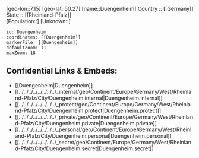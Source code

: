 ﻿---
location: [50.27,7.15] 
mapzoom: [7,12] 
mapmarker: city 
type: City
tags:
- geo/City


SpocWebEntityId: 29934
isDeleted: false
confidential: public

---
[geo-lon::7.15] 
[geo-lat::50.27] 
[name::Duengenheim] 
Country :: [[Germany]]  
State :: [[Rheinland-Pfalz]]  
[Population::] 
[Unknown::] 


```leaflet
id: Duengenheim
coordinates: [[Duengenheim]] 
markerFile: [[Duengenheim]] 
defaultZoom: 11 
maxZoom: 18
```


## Confidential Links & Embeds: 
- [[Duengenheim|Duengenheim]]  
- [[../../../../../../../../_internal/geo/Continent/Europe/Germany/West/Rheinland-Pfalz/City/Duengenheim.internal|Duengenheim.internal]] 
- [[../../../../../../../../_protect/geo/Continent/Europe/Germany/West/Rheinland-Pfalz/City/Duengenheim.protect|Duengenheim.protect]] 
- [[../../../../../../../../_private/geo/Continent/Europe/Germany/West/Rheinland-Pfalz/City/Duengenheim.private|Duengenheim.private]] 
- [[../../../../../../../../_personal/geo/Continent/Europe/Germany/West/Rheinland-Pfalz/City/Duengenheim.personal|Duengenheim.personal]] 
- [[../../../../../../../../_secret/geo/Continent/Europe/Germany/West/Rheinland-Pfalz/City/Duengenheim.secret|Duengenheim.secret]] 
